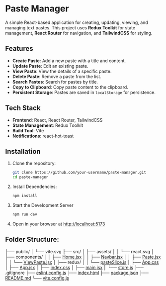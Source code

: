 # Paste Manager

A simple React-based application for creating, updating, viewing, and managing text pastes. This project uses **Redux Toolkit** for state management, **React Router** for navigation, and **TailwindCSS** for styling.

## Features

- **Create Paste**: Add a new paste with a title and content.
- **Update Paste**: Edit an existing paste.
- **View Paste**: View the details of a specific paste.
- **Delete Paste**: Remove a paste from the list.
- **Search Pastes**: Search for pastes by title.
- **Copy to Clipboard**: Copy paste content to the clipboard.
- **Persistent Storage**: Pastes are saved in `localStorage` for persistence.

## Tech Stack

- **Frontend**: React, React Router, TailwindCSS
- **State Management**: Redux Toolkit
- **Build Tool**: Vite
- **Notifications**: react-hot-toast

## Installation

1. Clone the repository:
   ```sh
   git clone https://github.com/your-username/paste-manager.git
   cd paste-manager

2. Install Dependencies:
    ```sh
    npm install

3. Start the Development Server
    ```sh
    npm run dev

4. Open in your browser at
[http://localhost:5173](http://localhost:5173)


## Folder Structure:
├── public/
│   └── vite.svg
├── src/
│   ├── assets/
│   │   └── react.svg
│   ├── components/
│   │   ├── [Home.jsx](http://_vscodecontentref_/0)
│   │   ├── [Navbar.jsx](http://_vscodecontentref_/1)
│   │   ├── [Paste.jsx](http://_vscodecontentref_/2)
│   │   └── [ViewPaste.jsx](http://_vscodecontentref_/3)
│   ├── redux/
│   │   └── [pasteSlice.js](http://_vscodecontentref_/4)
│   ├── [App.css](http://_vscodecontentref_/5)
│   ├── [App.jsx](http://_vscodecontentref_/6)
│   ├── [index.css](http://_vscodecontentref_/7)
│   ├── [main.jsx](http://_vscodecontentref_/8)
│   └── [store.js](http://_vscodecontentref_/9)
├── .gitignore
├── [eslint.config.js](http://_vscodecontentref_/10)
├── [index.html](http://_vscodecontentref_/11)
├── [package.json](http://_vscodecontentref_/12)
├── [README.md](http://_vscodecontentref_/13)
└── [vite.config.js](http://_vscodecontentref_/14)